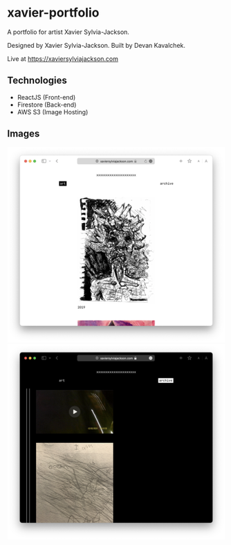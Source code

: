 # xavier-portfolio
A portfolio for artist Xavier Sylvia-Jackson.

Designed by Xavier Sylvia-Jackson. Built by Devan Kavalchek.

Live at https://xaviersylviajackson.com

## Technologies
- ReactJS (Front-end)
- Firestore (Back-end)
- AWS S3 (Image Hosting)

## Images
![Screenshot](./docs/artScreenshot.png?raw=true)
![Screenshot](./docs/archiveScreenshot.png?raw=true)
